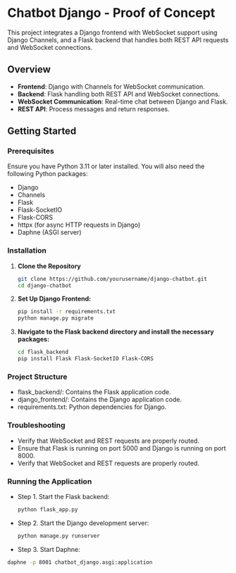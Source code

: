 # Chatbot Django - Proof of Concept

This project integrates a Django frontend with WebSocket support using Django Channels, and a Flask backend that handles both REST API requests and WebSocket connections. 

## Overview

- **Frontend**: Django with Channels for WebSocket communication.
- **Backend**: Flask handling both REST API and WebSocket connections.
- **WebSocket Communication**: Real-time chat between Django and Flask.
- **REST API**: Process messages and return responses.

## Getting Started

### Prerequisites

Ensure you have Python 3.11 or later installed. You will also need the following Python packages:

- Django
- Channels
- Flask
- Flask-SocketIO
- Flask-CORS
- httpx (for async HTTP requests in Django)
- Daphne (ASGI server)

### Installation

1. **Clone the Repository**

   ```bash
   git clone https://github.com/yourusername/django-chatbot.git
   cd django-chatbot

2. **Set Up Django Frontend:**

   ```bash
   pip install -r requirements.txt
   python manage.py migrate

3. **Navigate to the Flask backend directory and install the necessary packages:**

   ```bash
   cd flask_backend
   pip install Flask Flask-SocketIO Flask-CORS

###  Project Structure
- flask_backend/: Contains the Flask application code.
- django_frontend/: Contains the Django application code.
- requirements.txt: Python dependencies for Django.
###  Troubleshooting
- Verify that WebSocket and REST requests are properly routed.
- Ensure that Flask is running on port 5000 and Django is running on port 8000.
- Verify that WebSocket and REST requests are properly routed.
  
###  Running the Application
- Step 1. Start the Flask backend:
   ```bash
   python flask_app.py

- Step 2. Start the Django development server:
  ```bash
  python manage.py runserver

- Step 3. Start Daphne:
 ```bash
 daphne -p 8001 chatbot_django.asgi:application

